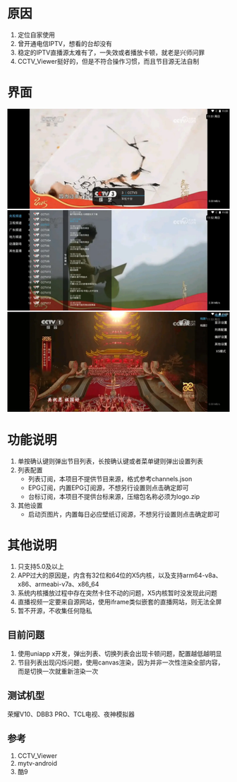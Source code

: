 

# 原因
1. 定位自家使用
2. 曾开通电信IPTV，想看的台却没有
3. 稳定的IPTV直播源太难有了，一失效或者播放卡顿，就老是兴师问罪
4. CCTV_Viewer挺好的，但是不符合操作习惯，而且节目源无法自制


# 界面
![主界面](image/1.webp)
![节目列表](image/2.webp)
![设置列表](image/3.webp)

# 功能说明
1. 单按确认键则弹出节目列表，长按确认键或者菜单键则弹出设置列表
2. 列表配置
	* 列表订阅，本项目不提供节目来源，格式参考channels.json
	* EPG订阅，内置EPG订阅源，不想另行设置则点击确定即可
	* 台标订阅，本项目不提供台标来源，压缩包名称必须为logo.zip
3. 其他设置
	* 启动页图片，内置每日必应壁纸订阅源，不想另行设置则点击确定即可

# 其他说明
1. 只支持5.0及以上
2. APP过大的原因是，内含有32位和64位的X5内核，以及支持arm64-v8a、x86、armeabi-v7a、x86_64
3. 系统内核播放过程中存在突然卡住不动的问题，X5内核暂时没发现此问题
4. 直播视频一定要来自源网站，使用iframe类似嵌套的直播网站，则无法全屏
5. 暂不开源，不收集任何隐私

## 目前问题
1. 使用uniapp x开发，弹出列表、切换列表会出现卡顿问题，配置越低越明显
2. 节目列表出现闪烁问题，使用canvas渲染，因为并非一次性渲染全部内容，而是切换一次就重新渲染一次


## 测试机型
荣耀V10、DBB3 PRO、TCL电视、夜神模拟器

## 参考
1. CCTV_Viewer
2. mytv-android
3. 酷9
